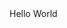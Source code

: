<html>
  <header>
    <title> Greetings </title>
  </header>
      <body>
        Hello World
      </body>
</html>
